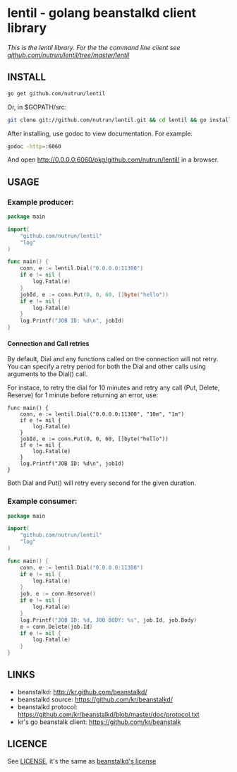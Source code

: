 # lentil - golang beanstalkd client library

_This is the lentil library. For the the command line client see [github.com/nutrun/lentil/tree/master/lentil](https://github.com/nutrun/lentil/tree/master/lentil)_

## INSTALL
```bash
go get github.com/nutrun/lentil
```

Or, in $GOPATH/src:

```bash
git clone git://github.com/nutrun/lentil.git && cd lentil && go install
```

After installing, use godoc to view documentation. For example:

```bash
godoc -http=:6060
```

And open http://0.0.0.0:6060/pkg/github.com/nutrun/lentil/ in a browser.

## USAGE

### Example producer:
```go
package main

import(
	"github.com/nutrun/lentil"
	"log"
)

func main() {
	conn, e := lentil.Dial("0.0.0.0:11300")
	if e != nil {
		log.Fatal(e)
	}
	jobId, e := conn.Put(0, 0, 60, []byte("hello"))
	if e != nil {
		log.Fatal(e)
	}
	log.Printf("JOB ID: %d\n", jobId)
}
```

#### Connection and Call retries

By default, Dial and any functions called on the connection will not retry.
You can specify a retry period for both the Dial and other calls using arguments
to the Dial() call.

For instace, to retry the dial for 10 minutes and 
retry any call (Put, Delete, Reserve) for 1 minute before returning
an error, use:

```
func main() {
	conn, e := lentil.Dial("0.0.0.0:11300", "10m", "1m")
	if e != nil {
		log.Fatal(e)
	}
	jobId, e := conn.Put(0, 0, 60, []byte("hello"))
	if e != nil {
		log.Fatal(e)
	}
	log.Printf("JOB ID: %d\n", jobId)
}
```
Both Dial and Put() will retry every second for the given duration.


### Example consumer:
```go
package main

import(
	"github.com/nutrun/lentil"
	"log"
)

func main() {
	conn, e := lentil.Dial("0.0.0.0:11300")
	if e != nil {
		log.Fatal(e)
	}
	job, e := conn.Reserve()
	if e != nil {
		log.Fatal(e)
	}
	log.Printf("JOB ID: %d, JOB BODY: %s", job.Id, job.Body)
	e = conn.Delete(job.Id)
	if e != nil {
		log.Fatal(e)
	}
}
```

## LINKS
* beanstalkd: http://kr.github.com/beanstalkd/
* beanstalkd source: https://github.com/kr/beanstalkd/
* beanstalkd protocol: https://github.com/kr/beanstalkd/blob/master/doc/protocol.txt
* kr's go beanstalk client: https://github.com/kr/beanstalk

## LICENCE
See [LICENSE](https://github.com/nutrun/lentil/blob/master/LICENSE),
it's the same as [beanstalkd's license](https://github.com/kr/beanstalkd/blob/master/LICENSE)
